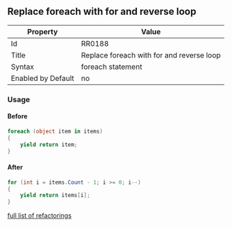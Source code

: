 ## Replace foreach with for and reverse loop

Property | Value
--- | --- 
Id | RR0188
Title | Replace foreach with for and reverse loop
Syntax | foreach statement
Enabled by Default | no

### Usage

#### Before

```csharp
foreach (object item in items)
{
    yield return item;
}

```

#### After

```csharp
for (int i = items.Count - 1; i >= 0; i--)
{
    yield return items[i];
}

```

[full list of refactorings](Refactorings.md)
